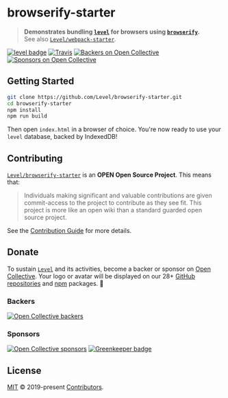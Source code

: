 # browserify-starter

> **Demonstrates bundling [`level`](https://github.com/Level/level) for browsers using [`browserify`](https://github.com/browserify/browserify).**  
> See also [`Level/webpack-starter`](https://github.com/Level/webpack-starter).

[![level badge][level-badge]](https://github.com/Level/awesome)
[![Travis](https://img.shields.io/travis/Level/browserify-starter.svg?logo=travis&label=)](https://travis-ci.org/Level/browserify-starter)
[![Backers on Open Collective](https://opencollective.com/level/backers/badge.svg?color=orange)](#backers)
[![Sponsors on Open Collective](https://opencollective.com/level/sponsors/badge.svg?color=orange)](#sponsors)

## Getting Started

```bash
git clone https://github.com/Level/browserify-starter.git
cd browserify-starter
npm install
npm run build
```

Then open `index.html` in a browser of choice. You're now ready to use your `level` database, backed by IndexedDB!

## Contributing

[`Level/browserify-starter`](https://github.com/Level/browserify-starter) is an **OPEN Open Source Project**. This means that:

> Individuals making significant and valuable contributions are given commit-access to the project to contribute as they see fit. This project is more like an open wiki than a standard guarded open source project.

See the [Contribution Guide](https://github.com/Level/community/blob/master/CONTRIBUTING.md) for more details.

## Donate

To sustain [`Level`](https://github.com/Level) and its activities, become a backer or sponsor on [Open Collective](https://opencollective.com/level). Your logo or avatar will be displayed on our 28+ [GitHub repositories](https://github.com/Level) and [npm](https://www.npmjs.com/) packages. 💖

### Backers

[![Open Collective backers](https://opencollective.com/level/backers.svg?width=890)](https://opencollective.com/level)

### Sponsors

[![Open Collective sponsors](https://opencollective.com/level/sponsors.svg?width=890)](https://opencollective.com/level) [![Greenkeeper badge](https://badges.greenkeeper.io/Level/browserify-starter.svg)](https://greenkeeper.io/)

## License

[MIT](LICENSE.md) © 2019-present [Contributors](CONTRIBUTORS.md).

[level-badge]: https://leveljs.org/img/badge.svg
